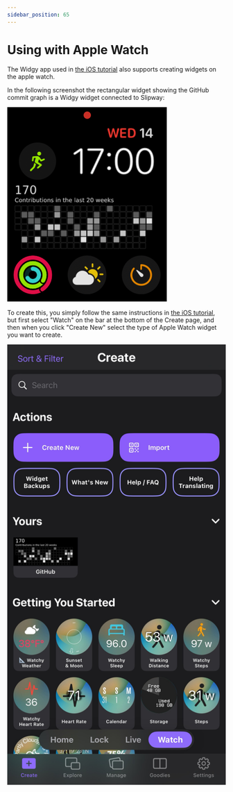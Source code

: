 ```yaml
---
sidebar_position: 65
---
```


# Using with Apple Watch

The Widgy app used in [the iOS tutorial](/docs/using-with-ios/widgy-widgets-app) also supports
creating widgets on the apple watch.

In the following screenshot the rectangular widget showing the GitHub commit graph is a Widgy
widget connected to Slipway:

![Apple Watch widget using Widgy](img/widgy-watchos-github-commit-graph.png)

To create this, you simply follow the same instructions in [the iOS tutorial](/docs/using-with-ios/widgy-widgets-app),
but first select "Watch" on the bar at the bottom of the Create page, and then
when you click "Create New" select the type of Apple Watch widget you want to create.

![Widgy Apple Watch GitHub Commit Graph](img/widgy-create-new-watch-page.jpg)

